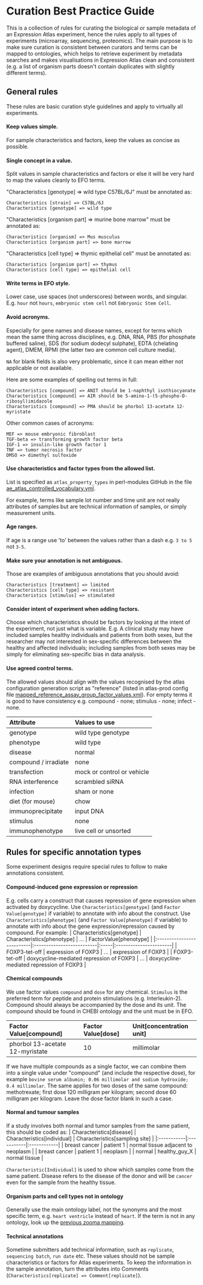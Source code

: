 # Curation Best Practice Guide

This is a collection of rules for curating the biological or sample metadata of an Expression Atlas experiment, 
hence the rules apply to all types of experiments (microarray, sequencing, proteomics). 
The main purpose is to make sure curation is consistent between curators and terms can be mapped to ontologies, 
which helps to retrieve experiment by metadata searches and makes visualisations in Expression Atlas clean and consistent 
(e.g. a list of organism parts doesn't contain duplicates with slightly different terms). 

## General rules

These rules are basic curation style guidelines and apply to virtually all experiments. 

#### **Keep values simple.** 
 For sample characteristics and factors, keep the values as concise as possible. 

#### **Single concept in a value.** 
Split values in sample characteristics and factors or else it will be very hard to map the values cleanly to EFO terms.

"Characteristics [genotype] => wild type C57BL/6J" must be annotated as:

    Characteristics [strain] => C57BL/6J
    Characteristics [genotype] => wild type

"Characteristics [organism part] => murine bone marrow" must be annotated as:

    Characteristics [organism] => Mus musculus
    Characteristics [organism part] => bone marrow

"Characteristics [cell type] => thymic epithelial cell" must be annotated as:

    Characteristics [organism part] => thymus
    Characteristics [cell type] => epithelial cell

#### Write terms in EFO style.
Lower case, use spaces (not underscores) between words, and singular. 
E.g. `hour` not `hours`, `embryonic stem cell` not `Embryonic Stem Cell`.

#### Avoid acronyms.
Especially for gene names and disease names, except for terms which mean the same thing across disciplines, 
e.g. DNA, RNA, PBS (for phosphate buffered saline), SDS (for sodium dodecyl sulphate), EDTA (chelating agent), 
DMEM, RPMI (the latter two are common cell culture media). 

`NA` for blank fields is also very problematic, since it can mean either not applicable or not available.

Here are some examples of spelling out terms in full: 

    Characteristics [compound] => ANIT should be 1-naphthyl isothiocyanate
    Characteristics [compound] => AIR should be 5-amino-1-(5-phospho-D-ribosyl)imidazole
    Characteristics [compound] => PMA should be phorbol 13-acetate 12-myristate

Other common cases of acronyms:

    MEF => mouse embryonic fibroblast 
    TGF-beta => transforming growth factor beta
    IGF-1 => insulin-like growth factor 1
    TNF => tumor necrosis factor
    DMSO => dimethyl sulfoxide


#### Use characteristics and factor types from the allowed list.
List is specified as `atlas_property_types` in perl-modules GitHub in the file 
[ae_atlas_controlled_vocabulary.yml](https://github.com/ebi-gene-expression-group/perl-atlas-modules/blob/7c8c05a577b68f6433ec5b19f6fe896d94a5e478/supporting_files/ae_atlas_controlled_vocabulary.yml). 

For example, terms like sample lot number and time unit are not really attributes of samples but are technical information of samples, or simply measurement units.

#### Age ranges.
If age is a range use 'to' between the values rather than a dash e.g. `3 to 5` not `3-5`.

#### Make sure your annotation is not ambiguous. 
Those are examples of ambiguous annotations that you should avoid:

    Characteristics [treatment] => limited
    Characteristics [cell type] => resistant
    Characteristics [stimulus] => stimulated

#### Consider intent of experiment when adding factors. 
Choose which characteristics should be factors by looking at the intent of the experiment, not just what is variable. E.g. A clinical study may have included samples healthy individuals and patients from both sexes, but the researcher may not interested in sex-specific differences between the healthy and affected individuals; including samples from both sexes may be simply for eliminating sex-specific bias in data analysis.

#### Use agreed control terms. 
The allowed values should align with the values recognised by the atlas configuration generation script 
as "reference" (listed in atlas-prod config file [mapped_reference_assay_group_factor_values.xml](https://github.com/ebi-gene-expression-group/atlas-prod/blob/develop/analysis/differential/mapped_reference_assay_group_factor_values.xml)).
For empty terms it is good to have consistency e.g. compound - none; stimulus - none; infect - none.

| Attribute | Values to use |
|:----------|:--------------|
| genotype | wild type genotype |
| phenotype | wild type |
| disease | normal |
| compound / irradiate | none |
| transfection | mock or control or vehicle |
| RNA interference | scrambled siRNA |
| infection | sham or none |
| diet (for mouse) | chow |
| immunoprecipitate | input DNA |
| stimulus | none |
| immunophenotype | live cell or unsorted |




## Rules for specific annotation types

Some experiment designs require special rules to follow to make annotations consistent. 

#### Compound-induced gene expression or repression
E.g. cells carry a construct that causes repression of gene expression when activated by doxycycline. 
Use `Characteristics[genotype]` (and `Factor Value[genotype]` if variable) to annotate with info about the construct. 
Use `Characteristics[phenotype]` (and `Factor Value[phenotype]` if variable) to annotate with info about the
gene expression/repression caused by compound. For example:
| Characteristics[genotype] | Characteristics[phenotype] | ... | FactorValue[phenotype] |
|:--------------------------|:--------------------------|:-----|:-----------------------|
| FOXP3-tet-off	| expression of FOXP3 |	... | expression of FOXP3 |
| FOXP3-tet-off	| doxycycline-mediated repression of FOXP3 | ... | doxycycline-mediated repression of FOXP3 |


#### Chemical compounds
We use factor values `compound` and `dose` for any chemical. `Stimulus` is the preferred term for peptide and protein 
stimulations (e.g. Interleukin-2). Compound should always be accompanied by the dose and its unit. 
The compound should be found in CHEBI ontology and the unit must be in EFO.

| Factor Value[compound] | Factor Value[dose] | Unit[concentration unit] |
|:-----------------------|:-------------------|:-------------------------|
| phorbol 13-acetate 12-myristate | 10 | millimolar |
	

If we have multiple compounds as a single factor, we can combine them into a single value under "compound" (and include the respective dose), for example `bovine serum albumin; 0.06 millimolar and sodium hydroxide; 0.4 millimolar`. The same applies for two doses of the same compound:  methotrexate; first dose 120 milligram per kilogram; second dose 60 milligram per kilogram. Leave the dose factor blank in such a case. 


#### Normal and tumour samples

If a study involves both normal and tumor samples from the same patient, this should be coded as:
| Characteristics[disease] | Characteristics[individual] | Characteristics[sampling site] |
|:-----------|:-----------|:------------|
| breast cancer	| patient 1 | normal tissue adjacent to neoplasm |
| breast cancer	| patient 1 | neoplasm |
| normal | healthy_guy_X | normal tissue |

`Characteristic[Individual]` is used to show which samples come from the same patient. 
Disease refers to the disease of the donor and will be `cancer` even for the sample from the healthy tissue. 


#### Organism parts and cell types not in ontology

Generally use the main ontology label, not the synonyms and the most specific term, e.g. `heart ventricle` instead of `heart`.
If the term is not in any ontology, look up the [previous zooma mapping](https://github.com/ebi-gene-expression-group/curated-metadata).


#### Technical annotations

Sometime submitters add technical information, such as `replicate`, `sequencing batch`, `run date` etc. 
These values should not be sample characteristics or factors for Atlas experiments. 
To keep the information in the sample annotation, turn the attributes into Comments 
(`Characteristics[replicate] => Comment[replicate]`).


